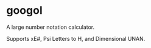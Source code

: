 # googol
A large number notation calculator.

Supports xE#, Psi Letters to H, and Dimensional UNAN.
